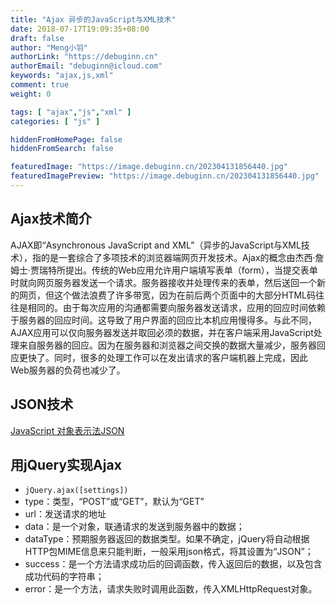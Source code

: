```yaml
---
title: "Ajax 异步的JavaScript与XML技术"
date: 2018-07-17T19:09:35+08:00
draft: false
author: "Meng小羽"
authorLink: "https://debuginn.cn"
authorEmail: "debuginn@icloud.com"
keywords: "ajax,js,xml"
comment: true
weight: 0

tags: [ "ajax","js","xml" ]
categories: [ "js" ]

hiddenFromHomePage: false
hiddenFromSearch: false

featuredImage: "https://image.debuginn.cn/202304131856440.jpg"
featuredImagePreview: "https://image.debuginn.cn/202304131856440.jpg"
---
```


## Ajax技术简介

AJAX即“Asynchronous JavaScript and XML”（异步的JavaScript与XML技术），指的是一套综合了多项技术的浏览器端网页开发技术。Ajax的概念由杰西·詹姆士·贾瑞特所提出。传统的Web应用允许用户端填写表单（form），当提交表单时就向网页服务器发送一个请求。服务器接收并处理传来的表单，然后送回一个新的网页，但这个做法浪费了许多带宽，因为在前后两个页面中的大部分HTML码往往是相同的。由于每次应用的沟通都需要向服务器发送请求，应用的回应时间依赖于服务器的回应时间。这导致了用户界面的回应比本机应用慢得多。与此不同，AJAX应用可以仅向服务器发送并取回必须的数据，并在客户端采用JavaScript处理来自服务器的回应。因为在服务器和浏览器之间交换的数据大量减少，服务器回应更快了。同时，很多的处理工作可以在发出请求的客户端机器上完成，因此Web服务器的负荷也减少了。

## JSON技术

[JavaScript 对象表示法JSON](https://blog.debuginn.cn/js-json/)

## 用jQuery实现Ajax

- `jQuery.ajax([settings])`
- type：类型，“POST”或“GET”，默认为“GET” 
- url：发送请求的地址 
- data：是一个对象，联通请求的发送到服务器中的数据； 
- dataType：预期服务器返回的数据类型。如果不确定，jQuery将自动根据HTTP包MIME信息来只能判断，一般采用json格式，将其设置为“JSON”； 
- success：是一个方法请求成功后的回调函数，传入返回后的数据，以及包含成功代码的字符串； 
- error：是一个方法，请求失败时调用此函数，传入XMLHttpRequest对象。